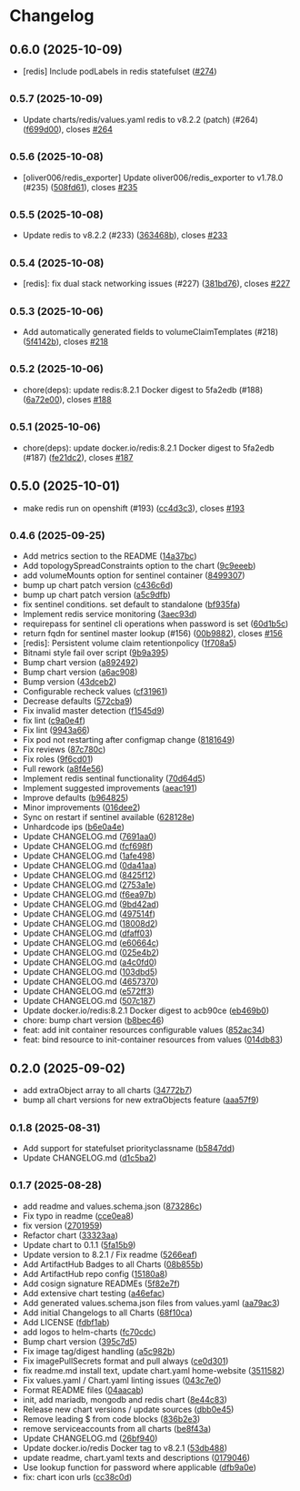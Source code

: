 # Changelog

## 0.6.0 (2025-10-09)

* [redis] Include podLabels in redis statefulset ([#274](https://github.com/CloudPirates-io/helm-charts/pull/274))

## <small>0.5.7 (2025-10-09)</small>

* Update charts/redis/values.yaml redis to v8.2.2 (patch) (#264) ([f699d00](https://github.com/anjomro/helm-charts/commit/f699d00)), closes [#264](https://github.com/anjomro/helm-charts/issues/264)

## <small>0.5.6 (2025-10-08)</small>

* [oliver006/redis_exporter] Update oliver006/redis_exporter to v1.78.0 (#235) ([508fd61](https://github.com/anjomro/helm-charts/commit/508fd61)), closes [#235](https://github.com/anjomro/helm-charts/issues/235)

## <small>0.5.5 (2025-10-08)</small>

* Update redis to v8.2.2 (#233) ([363468b](https://github.com/anjomro/helm-charts/commit/363468b)), closes [#233](https://github.com/anjomro/helm-charts/issues/233)

## <small>0.5.4 (2025-10-08)</small>

* [redis]: fix dual stack networking issues (#227) ([381bd76](https://github.com/anjomro/helm-charts/commit/381bd76)), closes [#227](https://github.com/anjomro/helm-charts/issues/227)

## <small>0.5.3 (2025-10-06)</small>

* Add automatically generated fields to volumeClaimTemplates (#218) ([5f4142b](https://github.com/anjomro/helm-charts/commit/5f4142b)), closes [#218](https://github.com/anjomro/helm-charts/issues/218)

## <small>0.5.2 (2025-10-06)</small>

* chore(deps): update redis:8.2.1 Docker digest to 5fa2edb (#188) ([6a72e00](https://github.com/anjomro/helm-charts/commit/6a72e00)), closes [#188](https://github.com/anjomro/helm-charts/issues/188)

## <small>0.5.1 (2025-10-06)</small>

* chore(deps): update docker.io/redis:8.2.1 Docker digest to 5fa2edb (#187) ([fe21dc2](https://github.com/anjomro/helm-charts/commit/fe21dc2)), closes [#187](https://github.com/anjomro/helm-charts/issues/187)

## 0.5.0 (2025-10-01)

* make redis run on openshift (#193) ([cc4d3c3](https://github.com/anjomro/helm-charts/commit/cc4d3c3)), closes [#193](https://github.com/anjomro/helm-charts/issues/193)

## <small>0.4.6 (2025-09-25)</small>

* Add metrics section to the README ([14a37bc](https://github.com/anjomro/helm-charts/commit/14a37bc))
* Add topologySpreadConstraints option to the chart ([9c9eeeb](https://github.com/anjomro/helm-charts/commit/9c9eeeb))
* add volumeMounts option for sentinel container ([8499307](https://github.com/anjomro/helm-charts/commit/8499307))
* bump up chart patch version ([c436c6d](https://github.com/anjomro/helm-charts/commit/c436c6d))
* bump up chart patch version ([a5c9dfb](https://github.com/anjomro/helm-charts/commit/a5c9dfb))
* fix sentinel conditions. set default to standalone ([bf935fa](https://github.com/anjomro/helm-charts/commit/bf935fa))
* Implement redis service monitoring ([3aec93d](https://github.com/anjomro/helm-charts/commit/3aec93d))
* requirepass for sentinel cli operations when password is set ([60d1b5c](https://github.com/anjomro/helm-charts/commit/60d1b5c))
* return fqdn for sentinel master lookup (#156) ([00b9882](https://github.com/anjomro/helm-charts/commit/00b9882)), closes [#156](https://github.com/anjomro/helm-charts/issues/156)
* [redis]: Persistent volume claim retentionpolicy ([1f708a5](https://github.com/anjomro/helm-charts/commit/1f708a5))
* Bitnami style fail over script ([9b9a395](https://github.com/anjomro/helm-charts/commit/9b9a395))
* Bump chart version ([a892492](https://github.com/anjomro/helm-charts/commit/a892492))
* Bump chart version ([a6ac908](https://github.com/anjomro/helm-charts/commit/a6ac908))
* Bump version ([43dceb2](https://github.com/anjomro/helm-charts/commit/43dceb2))
* Configurable recheck values ([cf31961](https://github.com/anjomro/helm-charts/commit/cf31961))
* Decrease defaults ([572cba9](https://github.com/anjomro/helm-charts/commit/572cba9))
* Fix invalid master detection ([f1545d9](https://github.com/anjomro/helm-charts/commit/f1545d9))
* fix lint ([c9a0e4f](https://github.com/anjomro/helm-charts/commit/c9a0e4f))
* Fix lint ([9943a66](https://github.com/anjomro/helm-charts/commit/9943a66))
* Fix pod not restarting after configmap change ([8181649](https://github.com/anjomro/helm-charts/commit/8181649))
* Fix reviews ([87c780c](https://github.com/anjomro/helm-charts/commit/87c780c))
* Fix roles ([9f6cd01](https://github.com/anjomro/helm-charts/commit/9f6cd01))
* Full rework ([a8f4e56](https://github.com/anjomro/helm-charts/commit/a8f4e56))
* Implement redis sentinal functionality ([70d64d5](https://github.com/anjomro/helm-charts/commit/70d64d5))
* Implement suggested improvements ([aeac191](https://github.com/anjomro/helm-charts/commit/aeac191))
* Improve defaults ([b964825](https://github.com/anjomro/helm-charts/commit/b964825))
* Minor improvements ([016dee2](https://github.com/anjomro/helm-charts/commit/016dee2))
* Sync on restart if sentinel available ([628128e](https://github.com/anjomro/helm-charts/commit/628128e))
* Unhardcode ips ([b6e0a4e](https://github.com/anjomro/helm-charts/commit/b6e0a4e))
* Update CHANGELOG.md ([7691aa0](https://github.com/anjomro/helm-charts/commit/7691aa0))
* Update CHANGELOG.md ([fcf698f](https://github.com/anjomro/helm-charts/commit/fcf698f))
* Update CHANGELOG.md ([1afe498](https://github.com/anjomro/helm-charts/commit/1afe498))
* Update CHANGELOG.md ([0da41aa](https://github.com/anjomro/helm-charts/commit/0da41aa))
* Update CHANGELOG.md ([8425f12](https://github.com/anjomro/helm-charts/commit/8425f12))
* Update CHANGELOG.md ([2753a1e](https://github.com/anjomro/helm-charts/commit/2753a1e))
* Update CHANGELOG.md ([f6ea97b](https://github.com/anjomro/helm-charts/commit/f6ea97b))
* Update CHANGELOG.md ([9bd42ad](https://github.com/anjomro/helm-charts/commit/9bd42ad))
* Update CHANGELOG.md ([497514f](https://github.com/anjomro/helm-charts/commit/497514f))
* Update CHANGELOG.md ([18008d2](https://github.com/anjomro/helm-charts/commit/18008d2))
* Update CHANGELOG.md ([dfaff03](https://github.com/anjomro/helm-charts/commit/dfaff03))
* Update CHANGELOG.md ([e60664c](https://github.com/anjomro/helm-charts/commit/e60664c))
* Update CHANGELOG.md ([025e4b2](https://github.com/anjomro/helm-charts/commit/025e4b2))
* Update CHANGELOG.md ([a4c0fd0](https://github.com/anjomro/helm-charts/commit/a4c0fd0))
* Update CHANGELOG.md ([103dbd5](https://github.com/anjomro/helm-charts/commit/103dbd5))
* Update CHANGELOG.md ([4657370](https://github.com/anjomro/helm-charts/commit/4657370))
* Update CHANGELOG.md ([e572ff3](https://github.com/anjomro/helm-charts/commit/e572ff3))
* Update CHANGELOG.md ([507c187](https://github.com/anjomro/helm-charts/commit/507c187))
* Update docker.io/redis:8.2.1 Docker digest to acb90ce ([eb469b0](https://github.com/anjomro/helm-charts/commit/eb469b0))
* chore: bump chart version ([b8bec46](https://github.com/anjomro/helm-charts/commit/b8bec46))
* feat: add init container resources configurable values ([852ac34](https://github.com/anjomro/helm-charts/commit/852ac34))
* feat: bind resource to init-container resources from values ([014db83](https://github.com/anjomro/helm-charts/commit/014db83))

## 0.2.0 (2025-09-02)

* add extraObject array to all charts ([34772b7](https://github.com/anjomro/helm-charts/commit/34772b7))
* bump all chart versions for new extraObjects feature ([aaa57f9](https://github.com/anjomro/helm-charts/commit/aaa57f9))

## <small>0.1.8 (2025-08-31)</small>

* Add support for statefulset priorityclassname ([b5847dd](https://github.com/anjomro/helm-charts/commit/b5847dd))
* Update CHANGELOG.md ([d1c5ba2](https://github.com/anjomro/helm-charts/commit/d1c5ba2))

## <small>0.1.7 (2025-08-28)</small>

* add readme and values.schema.json ([873286c](https://github.com/anjomro/helm-charts/commit/873286c))
* Fix typo in readme ([cce0ea8](https://github.com/anjomro/helm-charts/commit/cce0ea8))
* fix version ([2701959](https://github.com/anjomro/helm-charts/commit/2701959))
* Refactor chart ([33323aa](https://github.com/anjomro/helm-charts/commit/33323aa))
* Update chart to 0.1.1 ([5fa15b9](https://github.com/anjomro/helm-charts/commit/5fa15b9))
* Update version to 8.2.1 / Fix readme ([5266eaf](https://github.com/anjomro/helm-charts/commit/5266eaf))
* Add ArtifactHub Badges to all Charts ([08b855b](https://github.com/anjomro/helm-charts/commit/08b855b))
* Add ArtifactHub repo config ([15180a8](https://github.com/anjomro/helm-charts/commit/15180a8))
* Add cosign signature READMEs ([5f82e7f](https://github.com/anjomro/helm-charts/commit/5f82e7f))
* Add extensive chart testing ([a46efac](https://github.com/anjomro/helm-charts/commit/a46efac))
* Add generated values.schema.json files from values.yaml ([aa79ac3](https://github.com/anjomro/helm-charts/commit/aa79ac3))
* Add initial Changelogs to all Charts ([68f10ca](https://github.com/anjomro/helm-charts/commit/68f10ca))
* Add LICENSE ([fdbf1ab](https://github.com/anjomro/helm-charts/commit/fdbf1ab))
* add logos to helm-charts ([fc70cdc](https://github.com/anjomro/helm-charts/commit/fc70cdc))
* Bump chart version ([395c7d5](https://github.com/anjomro/helm-charts/commit/395c7d5))
* Fix image tag/digest handling ([a5c982b](https://github.com/anjomro/helm-charts/commit/a5c982b))
* Fix imagePullSecrets format and pull always ([ce0d301](https://github.com/anjomro/helm-charts/commit/ce0d301))
* fix readme.md install text, update chart.yaml home-website ([3511582](https://github.com/anjomro/helm-charts/commit/3511582))
* Fix values.yaml / Chart.yaml linting issues ([043c7e0](https://github.com/anjomro/helm-charts/commit/043c7e0))
* Format README files ([04aacab](https://github.com/anjomro/helm-charts/commit/04aacab))
* init, add mariadb, mongodb and redis chart ([8e44c83](https://github.com/anjomro/helm-charts/commit/8e44c83))
* Release new chart versions / update sources ([dbb0e45](https://github.com/anjomro/helm-charts/commit/dbb0e45))
* Remove leading $ from code blocks ([836b2e3](https://github.com/anjomro/helm-charts/commit/836b2e3))
* remove serviceaccounts from all charts ([be8f43a](https://github.com/anjomro/helm-charts/commit/be8f43a))
* Update CHANGELOG.md ([26bf940](https://github.com/anjomro/helm-charts/commit/26bf940))
* Update docker.io/redis Docker tag to v8.2.1 ([53db488](https://github.com/anjomro/helm-charts/commit/53db488))
* update readme, chart.yaml texts and descriptions ([0179046](https://github.com/anjomro/helm-charts/commit/0179046))
* Use lookup function for password where applicable ([dfb9a0e](https://github.com/anjomro/helm-charts/commit/dfb9a0e))
* fix: chart icon urls ([cc38c0d](https://github.com/anjomro/helm-charts/commit/cc38c0d))
